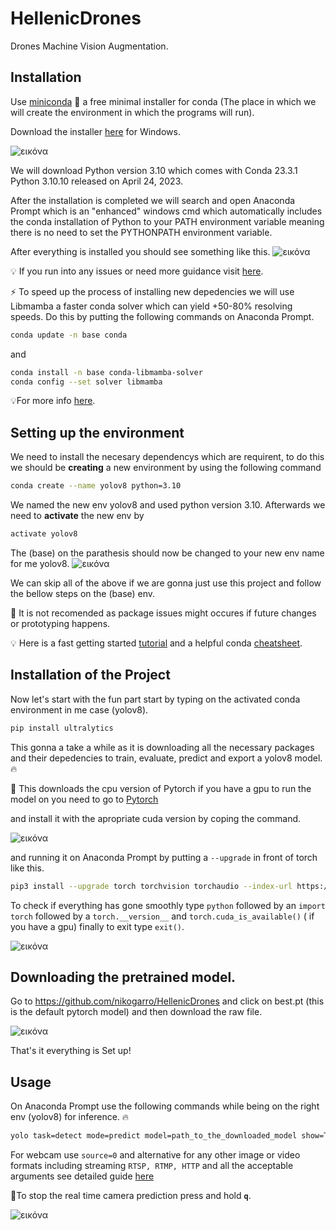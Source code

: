 # HellenicDrones
Drones Machine Vision Augmentation.

## Installation
Use [miniconda](https://docs.conda.io/en/latest/miniconda.html) 🐍 a free minimal installer for conda 
(The place in which we will create the environment in which the programs will run).

Download the installer [here](https://docs.conda.io/en/latest/miniconda.html#windows-installers) 
for Windows.

![εικόνα](https://github.com/nikogarro/HellenicDrones/assets/117863158/fcb49ec5-15a4-4d03-8647-0b50eeb794e8)


We will download Python version 3.10 which comes with Conda 23.3.1 Python 3.10.10 
released on April 24, 2023.

After the installation is completed we will search and open Anaconda Prompt which is an "enhanced"
windows cmd which automatically includes the conda installation of Python to your PATH environment variable meaning
there is no need to set the PYTHONPATH environment variable.

After everything is installed you should see something like this.
![εικόνα](https://github.com/nikogarro/HellenicDrones/assets/117863158/2b7302ca-5316-4097-b7f1-a8d178e03f62)


💡 If you run into any issues or need more guidance visit [here](https://conda.io/projects/conda/en/stable/user-guide/install/index.html#installation).

⚡ To speed up the process of installing new depedencies we will use Libmamba a faster conda solver
which can yield +50-80% resolving speeds.
Do this by putting the following commands on Anaconda Prompt.
```bash
conda update -n base conda
```
and
```bash
conda install -n base conda-libmamba-solver
conda config --set solver libmamba
```
💡For more info [here](https://www.anaconda.com/blog/a-faster-conda-for-a-growing-community).

## Setting up the environment

We need to install the necesary dependencys which are requirent, to do this we should be **creating** 
a new environment by using the following command
```bash
conda create --name yolov8 python=3.10
```
We named the new env yolov8 and used python version 3.10.
Afterwards we need to **activate** the new env by
```bash
activate yolov8
```
The (base) on the parathesis should now be changed to your new env name for me yolov8.
![εικόνα](https://github.com/nikogarro/HellenicDrones/assets/117863158/82b70a3e-ef3e-463a-a9da-129dfbf5db11)

We can skip all of the above if we are gonna just use this project and follow the bellow steps on the
(base) env.

📢 It is not recomended as package issues might occures if future changes or prototyping happens.

💡 Here is a fast getting started [tutorial](https://docs.conda.io/projects/conda/en/latest/user-guide/getting-started.html)
and a helpful conda [cheatsheet](https://docs.conda.io/projects/conda/en/4.6.0/_downloads/52a95608c49671267e40c689e0bc00ca/conda-cheatsheet.pdf).

## Installation of the Project

Now let's start with the fun part start by typing on the activated conda environment in me case (yolov8).
```bash
pip install ultralytics
```
This gonna a take a while as it is downloading all the necessary packages and their depedencies 
to train, evaluate, predict and export a yolov8 model. 🔥

📢 This downloads the cpu version of Pytorch if you have a gpu to run the model on you need to go to
[Pytorch](https://pytorch.org/get-started/locally/)

and install it with the apropriate cuda version by coping the command.

![εικόνα](https://github.com/nikogarro/HellenicDrones/assets/117863158/60b1d1c0-10d7-4e15-95db-f988d062aabc)

and running it on Anaconda Prompt by putting a ``--upgrade`` in front of torch like this.

```bash
pip3 install --upgrade torch torchvision torchaudio --index-url https://download.pytorch.org/whl/cu117
```

To check if everything has gone smoothly type ``python`` followed by an ``import torch`` followed by a ``torch.__version__``  and ``torch.cuda_is_available()`` ( if you have a gpu) finally to exit type ``exit()``.

![εικόνα](https://github.com/nikogarro/HellenicDrones/assets/117863158/37f10c0f-d8e9-4caf-86c0-96b43f2608c6)

## Downloading the pretrained model.
Go to https://github.com/nikogarro/HellenicDrones and click on best.pt (this is the default pytorch model) and then download the raw file.

![εικόνα](https://github.com/nikogarro/HellenicDrones/assets/117863158/81d99eaf-ad57-4595-aece-da7f636466d2)

That's it everything is Set up!

## Usage

On Anaconda Prompt use the following commands while being on the right env (yolov8) for inference. 🔥
```bash
yolo task=detect mode=predict model=path_to_the_downloaded_model show=True source=your_image_video_directory line_width=1
```

For webcam use ``source=0`` and alternative for any other image or video formats including streaming ``RTSP, RTMP, HTTP`` and all the acceptable arguments see detailed guide [here](https://docs.ultralytics.com/modes/predict/)

📢To stop the real time camera prediction press and hold **``q``**.


![εικόνα](https://github.com/nikogarro/HellenicDrones/assets/117863158/ec5eb756-0c1e-4e05-82f4-bc07f6dc0b80)







